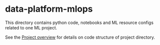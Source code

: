 # data-platform-mlops

This directory contains python code, notebooks and ML resource configs related to one ML project.

See the [Project overview](../docs/project-overview.md) for details on code structure of project directory.